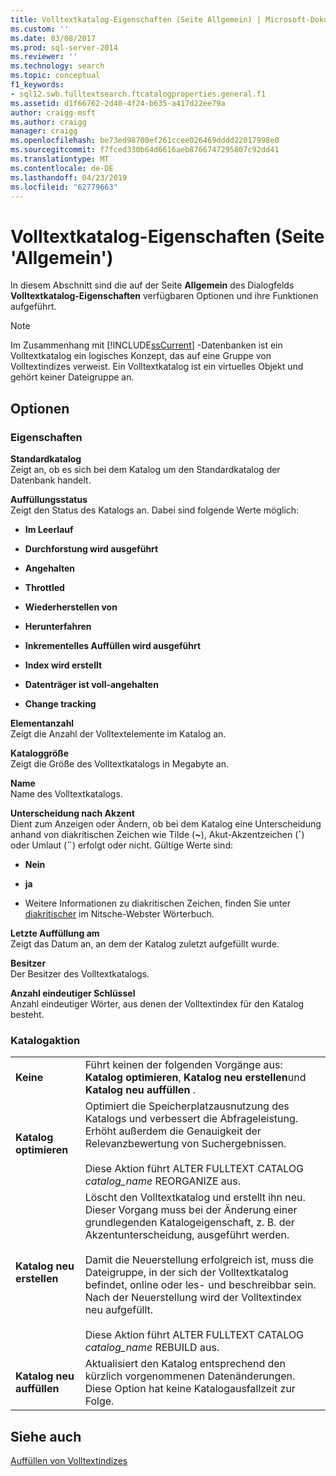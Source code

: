 ```yaml
---
title: Volltextkatalog-Eigenschaften (Seite Allgemein) | Microsoft-Dokumentation
ms.custom: ''
ms.date: 03/08/2017
ms.prod: sql-server-2014
ms.reviewer: ''
ms.technology: search
ms.topic: conceptual
f1_keywords:
- sql12.swb.fulltextsearch.ftcatalogproperties.general.f1
ms.assetid: d1f66762-2d40-4f24-b635-a417d22ee79a
author: craigg-msft
ms.author: craigg
manager: craigg
ms.openlocfilehash: be73ed98700ef261ccee026469dddd22017998e0
ms.sourcegitcommit: f7fced330b64d6616aeb8766747295807c92dd41
ms.translationtype: MT
ms.contentlocale: de-DE
ms.lasthandoff: 04/23/2019
ms.locfileid: "62779663"
---
```

# <a name="full-text-catalog-properties-general-page"></a>Volltextkatalog-Eigenschaften (Seite 'Allgemein')
  In diesem Abschnitt sind die auf der Seite **Allgemein** des Dialogfelds **Volltextkatalog-Eigenschaften** verfügbaren Optionen und ihre Funktionen aufgeführt.  
  
> [!NOTE]  
>  Im Zusammenhang mit [!INCLUDE[ssCurrent](../includes/sscurrent-md.md)] -Datenbanken ist ein Volltextkatalog ein logisches Konzept, das auf eine Gruppe von Volltextindizes verweist. Ein Volltextkatalog ist ein virtuelles Objekt und gehört keiner Dateigruppe an.  
  
## <a name="options"></a>Optionen  
  
### <a name="properties"></a>Eigenschaften  
 **Standardkatalog**  
 Zeigt an, ob es sich bei dem Katalog um den Standardkatalog der Datenbank handelt.  
  
 **Auffüllungsstatus**  
 Zeigt den Status des Katalogs an. Dabei sind folgende Werte möglich:  
  
-   **Im Leerlauf**  
  
-   **Durchforstung wird ausgeführt**  
  
-   **Angehalten**  
  
-   **Throttled**  
  
-   **Wiederherstellen von**  
  
-   **Herunterfahren**  
  
-   **Inkrementelles Auffüllen wird ausgeführt**  
  
-   **Index wird erstellt**  
  
-   **Datenträger ist voll-angehalten**  
  
-   **Change tracking**  
  
 **Elementanzahl**  
 Zeigt die Anzahl der Volltextelemente im Katalog an.  
  
 **Kataloggröße**  
 Zeigt die Größe des Volltextkatalogs in Megabyte an.  
  
 **Name**  
 Name des Volltextkatalogs.  
  
 **Unterscheidung nach Akzent**  
 Dient zum Anzeigen oder Ändern, ob bei dem Katalog eine Unterscheidung anhand von diakritischen Zeichen wie Tilde (**~**), Akut-Akzentzeichen (**´**) oder Umlaut (**¨**) erfolgt oder nicht. Gültige Werte sind:  
  
-   **Nein**  
  
-   **ja**  
  
-   Weitere Informationen zu diakritischen Zeichen, finden Sie unter [diakritischer](https://www.merriam-webster.com/dictionary/diacritic) im Nitsche-Webster Wörterbuch.  
  
 **Letzte Auffüllung am**  
 Zeigt das Datum an, an dem der Katalog zuletzt aufgefüllt wurde.  
  
 **Besitzer**  
 Der Besitzer des Volltextkatalogs.  
  
 **Anzahl eindeutiger Schlüssel**  
 Anzahl eindeutiger Wörter, aus denen der Volltextindex für den Katalog besteht.  
  
### <a name="catalog-action"></a>Katalogaktion  
  
|||  
|-|-|  
|**Keine**|Führt keinen der folgenden Vorgänge aus: **Katalog optimieren**, **Katalog neu erstellen**und **Katalog neu auffüllen** .|  
|**Katalog optimieren**|Optimiert die Speicherplatzausnutzung des Katalogs und verbessert die Abfrageleistung. Erhöht außerdem die Genauigkeit der Relevanzbewertung von Suchergebnissen.<br /><br /> Diese Aktion führt ALTER FULLTEXT CATALOG *catalog_name* REORGANIZE aus.|  
|**Katalog neu erstellen**|Löscht den Volltextkatalog und erstellt ihn neu. Dieser Vorgang muss bei der Änderung einer grundlegenden Katalogeigenschaft, z. B. der Akzentunterscheidung, ausgeführt werden.<br /><br /> Damit die Neuerstellung erfolgreich ist, muss die Dateigruppe, in der sich der Volltextkatalog befindet, online oder les- und beschreibbar sein. Nach der Neuerstellung wird der Volltextindex neu aufgefüllt.<br /><br /> Diese Aktion führt ALTER FULLTEXT CATALOG *catalog_name* REBUILD aus.|  
|**Katalog neu auffüllen**|Aktualisiert den Katalog entsprechend den kürzlich vorgenommenen Datenänderungen. Diese Option hat keine Katalogausfallzeit zur Folge.|  
  
## <a name="see-also"></a>Siehe auch  
 [Auffüllen von Volltextindizes](../relational-databases/indexes/indexes.md)  
  
  
